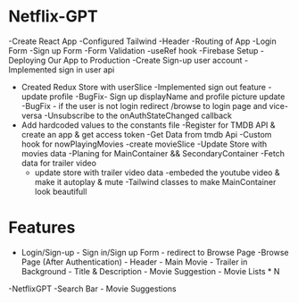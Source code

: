 # Netflix-GPT

-Create React App
-Configured Tailwind
-Header
-Routing of App
-Login Form
-Sign up Form
-Form Validation
-useRef hook
-Firebase Setup
-Deploying Our App to Production
-Create Sign-up user account
-Implemented sign in user api

- Created Redux Store with userSlice
  -Implemented sign out feature
  -update profile
  -BugFix- Sign up displayName and profile picture update
  -BugFix - if the user is not login redirect /browse to login page and vice-versa
  -Unsubscribe to the onAuthStateChanged callback
- Add hardcoded values to the constants file
  -Register for TMDB API & create an app & get access token
  -Get Data from tmdb Api
  -Custom hook for nowPlayingMovies
  -create movieSlice
  -Update Store with movies data
  -Planing for MainContainer && SecondaryContainer
  -Fetch data for trailer video
  - update store with trailer video data
    -embeded the youtube video & make it autoplay & mute
    -Tailwind classes to make MainContainer look beautifull

# Features

- Login/Sign-up - Sign in/Sign up Form - redirect to Browse Page
  -Browse Page (After Authentication) - Header - Main Movie - Trailer in Background - Title & Description - Movie Suggestion - Movie Lists \* N

-NetflixGPT
-Search Bar - Movie Suggestions
